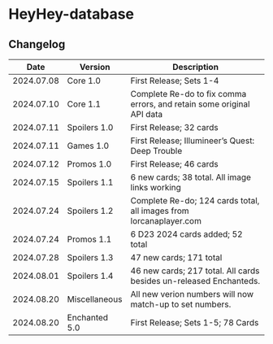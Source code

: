# HeyHey-database

## Changelog

| Date       | Version       | Description                                                           |
|------------|---------------|-----------------------------------------------------------------------|
| 2024.07.08 | Core 1.0      | First Release; Sets 1-4                                               |
| 2024.07.10 | Core 1.1      | Complete Re-do to fix comma errors, and retain some original API data |
| 2024.07.11 | Spoilers 1.0  | First Release; 32 cards                                               |
| 2024.07.11 | Games 1.0     | First Release; Illumineer’s Quest: Deep Trouble                       |
| 2024.07.12 | Promos 1.0    | First Release; 46 cards                                               |
| 2024.07.15 | Spoilers 1.1  | 6 new cards; 38 total. All image links working                        |
| 2024.07.24 | Spoilers 1.2  | Complete Re-do; 124 cards total, all images from lorcanaplayer.com    |
| 2024.07.24 | Promos 1.1    | 6 D23 2024 cards added; 52 total                                      |
| 2024.07.28 | Spoilers 1.3  | 47 new cards; 171 total                                               |
| 2024.08.01 | Spoilers 1.4  | 46 new cards; 217 total. All cards besides un-released Enchanteds.    |
| 2024.08.20 | Miscellaneous | All new verion numbers will now match-up to set numbers.              |
| 2024.08.20 | Enchanted 5.0 | First Release; Sets 1-5; 78 Cards                                     |
